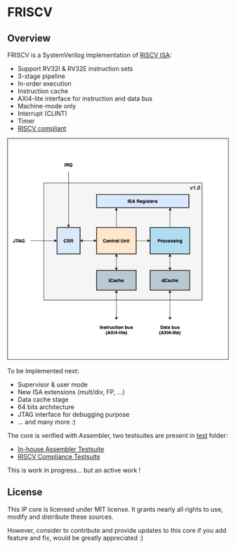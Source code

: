 # FRISCV


## Overview

FRISCV is a SystemVerilog implementation of  [RISCV ISA](https://riscv.org):

- Support RV32I & RV32E instruction sets
- 3-stage pipeline
- In-order execution
- Instruction cache
- AXI4-lite interface for instruction and data bus
- Machine-mode only
- Interrupt (CLINT)
- Timer
- [RISCV compliant](./test/riscv-tests/README.md)

<p align="center">
  <!--img width="100" height="100" src=""-->
  <img src="doc/assets/friscv-top.png">
</p>


To be implemented next:

- Supervisor & user mode
- New ISA extensions (mult/div, FP, ...)
- Data cache stage
- 64 bits architecture
- JTAG interface for debugging purpose
- ... and many more :)

The core is verified with Assembler, two testsuites are present in
[test](./test) folder:
- [In-house Assembler Testsuite](./test/asm_testsuite/README.md)
- [RISCV Compliance Testsuite](./test/riscv-tests/README.md)


This is work in progress... but an active work !


## License

This IP core is licensed under MIT license. It grants nearly all rights to use,
modify and distribute these sources.

However, consider to contribute and provide updates to this core if you add
feature and fix, would be greatly appreciated :)
